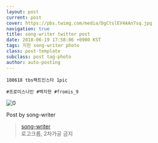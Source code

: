 ```yaml
---
layout: post
current: post
cover: https://pbs.twimg.com/media/DgCtslEV4AAn7sq.jpg
navigation: true
title: song-writer twitter post
date: 2018-06-19 17:58:06 +0900 KST
tags: 지헌 song-writer photo
class: post-template
subclass: post tag-photo
author: auto-posting
---
```


```  
180618 tbs팩트인스타 1pic  
  
#프로미스나인 #백지헌 #fromis_9  

```

![0](https://pbs.twimg.com/media/DgCtslEV4AAn7sq.jpg)


Post by song-writer

> [song-writer](https://twitter.com/970929_love)  
  로고크롭, 2차가공 금지